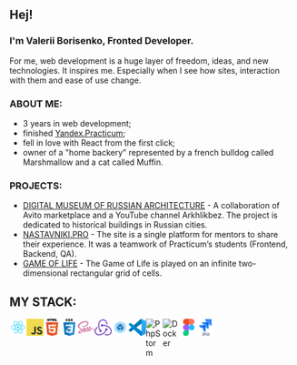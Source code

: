 ## Hej! 

### I'm Valerii Borisenko, Fronted Developer.

For me, web development is a huge layer of freedom, ideas, and new technologies. It inspires me. Especially when I see how sites, interaction with them and ease of use change. 

### ABOUT ME: 
- 3 years in web development;
- finished [Yandex.Practicum](https://praktikum.yandex.ru/web "Яндекс.Практикум");
- fell in love with React from the first click;
- owner of a "home backery" represented by a french bulldog called Marshmallow and a cat called Muffin.

### PROJECTS:
- [DIGITAL MUSEUM OF RUSSIAN ARCHITECTURE](https://museum.avito.ru/) - A collaboration of Avito marketplace and a YouTube channel Arkhlikbez. The project is dedicated to historical buildings in Russian cities.
- [NASTAVNIKI.PRO](http://nastavnikipro.ru/) - The site is a single platform for mentors to share their experience. It was a teamwork of Practicum’s students (Frontend, Backend, QA).
- [GAME OF LIFE](https://valeriiborisenko.github.io/conways_game_of_life/) - The Game of Life is played on an infinite two-dimensional rectangular grid of cells.

## MY STACK: ##
<p>
  <img align="left" alt="React" width="30px" src="https://raw.githubusercontent.com/github/explore/80688e429a7d4ef2fca1e82350fe8e3517d3494d/topics/react/react.png" />
  <img align="left" alt="JavaScript" width="30px" src="https://raw.githubusercontent.com/github/explore/80688e429a7d4ef2fca1e82350fe8e3517d3494d/topics/javascript/javascript.png" />
  <img align="left" alt="HTML5" width="30px" src="https://raw.githubusercontent.com/github/explore/80688e429a7d4ef2fca1e82350fe8e3517d3494d/topics/html/html.png" />
  <img align="left" alt="CSS3" width="30px" src="https://raw.githubusercontent.com/github/explore/80688e429a7d4ef2fca1e82350fe8e3517d3494d/topics/css/css.png" />
  <img align="left" alt="SASS" width="30px" src="https://raw.githubusercontent.com/devicons/devicon/master/icons/sass/sass-original.svg" />
  <img align="left" alt="Redux" width="30px" src="https://raw.githubusercontent.com/devicons/devicon/master/icons/redux/redux-original.svg" />
  <img align="left" alt="Webpack" width="30px" src="https://raw.githubusercontent.com/github/explore/80688e429a7d4ef2fca1e82350fe8e3517d3494d/topics/webpack/webpack.png" />
  <img align="left" alt="Visual Studio Code" width="30px" src="https://raw.githubusercontent.com/github/explore/80688e429a7d4ef2fca1e82350fe8e3517d3494d/topics/visual-studio-code/visual-studio-code.png" />
  <img align="left" alt="PhpStorm" width="30px" src="https://raw.githubusercontent.com/gilbarbara/logos/cc7f485/logos/phpstorm.svg" />
  <img align="left" alt="Docker" width="30px" src="https://raw.githubusercontent.com/matifali/logos/main/docker.svg" />
  <img align="left" alt="Figma" width="30px" src="https://raw.githubusercontent.com/devicons/devicon/master/icons/figma/figma-original.svg" />
  <img align="left" alt="Git" width="30px" src="https://raw.githubusercontent.com/devicons/devicon/master/icons/jira/jira-original-wordmark.svg" />  
</p>
</br>
